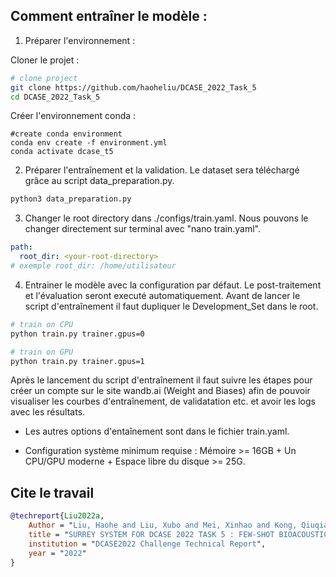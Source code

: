 

## Comment entraîner le modèle : 

1. Préparer l'environnement : 

Cloner le projet : 
```bash
# clone project
git clone https://github.com/haoheliu/DCASE_2022_Task_5
cd DCASE_2022_Task_5
```
Créer l'environnement conda : 
```
#create conda environment
conda env create -f environment.yml 
conda activate dcase_t5
```

2. Préparer l'entraînement et la validation. Le dataset sera téléchargé grâce au script data_preparation.py.

```bash
python3 data_preparation.py
```

3. Changer le root directory dans ./configs/train.yaml.
Nous pouvons le changer directement sur terminal avec "nano train.yaml". 
```yaml
path:
  root_dir: <your-root-directory> 
# exemple root_dir: /home/utilisateur
```

4. Entrainer le modèle avec la configuration par défaut. Le post-traitement et l'évaluation seront executé automatiquement. 
Avant de lancer le script d'entraînement il faut dupliquer le Development_Set dans le root. 
```bash
# train on CPU
python train.py trainer.gpus=0

# train on GPU
python train.py trainer.gpus=1
```
Après le lancement du script d'entraînement il faut suivre les étapes pour créer un compte sur le site wandb.ai (Weight and Biases) afin de pouvoir visualiser les courbes d'entraînement, de validatation etc. et avoir les logs avec les résultats. 


- Les autres options d'entaînement sont dans le fichier train.yaml. 

- Configuration système minimum requise : Mémoire >= 16GB + Un CPU/GPU moderne + Espace libre du disque >= 25G.

## Cite le travail

```bibtex
@techreport{Liu2022a,
    Author = "Liu, Haohe and Liu, Xubo and Mei, Xinhao and Kong, Qiuqiang and Wang, Wenwu and Plumbley, Mark D",
    title = "SURREY SYSTEM FOR DCASE 2022 TASK 5 : FEW-SHOT BIOACOUSTIC EVENT DETECTION WITH SEGMENT-LEVEL METRIC LEARNING",
    institution = "DCASE2022 Challenge Technical Report",
    year = "2022"
}
```


